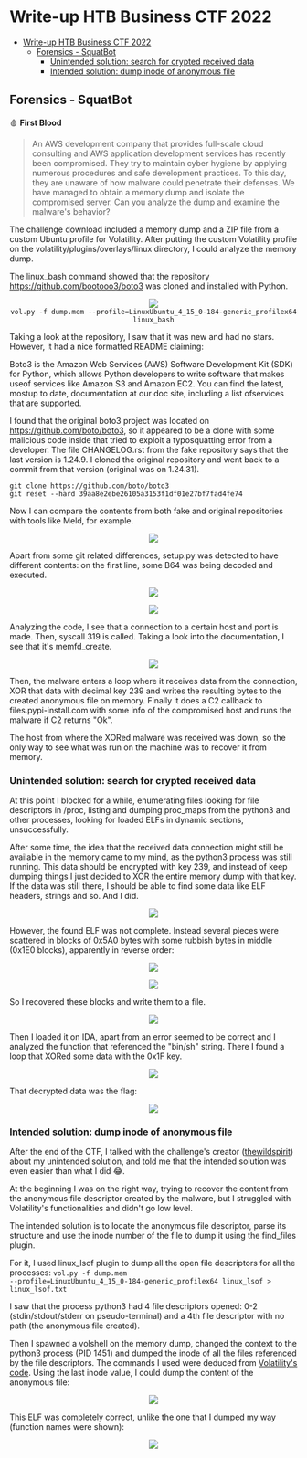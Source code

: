 # Write-up HTB Business CTF 2022

- [Write-up HTB Business CTF 2022](#write-up-htb-business-ctf-2022)
  - [Forensics - SquatBot](#forensics---squatbot)
    - [Unintended solution: search for crypted received data](#unintended-solution-search-for-crypted-received-data)
    - [Intended solution: dump inode of anonymous file](#intended-solution-dump-inode-of-anonymous-file)

## Forensics - SquatBot 
🩸 **First Blood**

> An AWS development company that provides full-scale cloud consulting and AWS application development services has recently been compromised. They try to maintain cyber hygiene by applying numerous procedures and safe development practices. To this day, they are unaware of how malware could penetrate their defenses. We have managed to obtain a memory dump and isolate the compromised server. Can you analyze the dump and examine the malware's behavior?

The challenge download included a memory dump and a ZIP file from a custom Ubuntu profile for Volatility. After putting the custom Volatility profile on the volatility/plugins/overlays/linux directory, I could analyze the memory dump.

The linux_bash command showed that the repository https://github.com/bootooo3/boto3 was cloned and installed with Python. 



<p align="center">
  <img src="images/squatbot_1.png"><br>
  <code>vol.py -f dump.mem --profile=LinuxUbuntu_4_15_0-184-generic_profilex64 linux_bash</code>
</p>


Taking a look at the repository, I saw that it was new and had no stars. However, it had a nice formatted README claiming:

Boto3 is the Amazon Web Services (AWS) Software Development Kit (SDK) for Python, which allows Python developers to write software that makes useof services like Amazon S3 and Amazon EC2. You can find the latest, mostup to date, documentation at our doc site, including a list ofservices that are supported.

I found that the original boto3 project was located on https://github.com/boto/boto3, so it appeared to be a clone with some malicious code inside that tried to exploit a typosquatting error from a developer. The file CHANGELOG.rst from the fake repository says that the last version is 1.24.9. I cloned the original repository and went back to a commit from that version (original was on 1.24.31).

```
git clone https://github.com/boto/boto3
git reset --hard 39aa8e2ebe26105a3153f1df01e27bf7fad4fe74
```

Now I can compare the contents from both fake and original repositories with tools like Meld, for example.

<p align="center">
  <img src="images/squatbot_2.png">
</p>

Apart from some git related differences, setup.py was detected to have different contents: on the first line, some B64 was being decoded and executed.

<p align="center">
  <img src="images/squatbot_3.png">
</p>
<p align="center">
  <img src="images/squatbot_4.png">
</p>


Analyzing the code, I see that a connection to a certain host and port is made. Then, syscall 319 is called. Taking a look into the documentation, I see that it's memfd_create.

<p align="center">
  <img src="images/squatbot_5.png">
</p>


Then, the malware enters a loop where it receives data from the connection, XOR that data with decimal key 239 and writes the resulting bytes to the created anonymous file on memory.
Finally it does a C2 callback to files.pypi-install.com with some info of the compromised host and runs the malware if C2 returns "Ok".

The host from where the XORed malware was received was down, so the only way to see what was run on the machine was to recover it from memory.

### Unintended solution: search for crypted received data

At this point I blocked for a while, enumerating files looking for file descriptors in /proc, listing and dumping proc_maps from the python3 and other processes, looking for loaded ELFs in dynamic sections, unsuccessfully.

After some time, the idea that the received data connection might still be available in the memory came to my mind, as the python3 process was still running. This data should be encrypted with key 239, and instead of keep dumping things I just decided to XOR the entire memory dump with that key. If the data was still there, I should be able to find some data like ELF headers, strings and so. And I did.

<p align="center">
  <img src="images/squatbot_6.png">
</p>


However, the found ELF was not complete. Instead several pieces were scattered in blocks of 0x5A0 bytes with some rubbish bytes in middle (0x1E0 blocks), apparently in reverse order:


<p align="center">
  <img src="images/squatbot_7.png">
</p>

<p align="center">
  <img src="images/squatbot_8.png">
</p>

So I recovered these blocks and write them to a file.

<p align="center">
  <img src="images/squatbot_9.png">
</p>

Then I loaded it on IDA, apart from an error seemed to be correct and I analyzed the function that referenced the "bin/sh" string. There I found a loop that XORed some data with the 0x1F key.

<p align="center">
  <img src="images/squatbot_10.png">
</p>

That decrypted data was the flag:

<p align="center">
  <img src="images/squatbot_11.png">
</p>


### Intended solution: dump inode of anonymous file

After the end of the CTF, I talked with the challenge's creator ([thewildspirit](https://twitter.com/_thewildspirit)) about my unintended solution, and told me that the intended solution was even easier than what I did 😂.

At the beginning I was on the right way, trying to recover the content from the anonymous file descriptor created by the malware, but I struggled with Volatility's functionalities and didn't go low level.

The intended solution is to locate the anonymous file descriptor, parse its structure and use the inode number of the file to dump it using the find_files plugin.

For it, I used linux_lsof plugin to dump all the open file descriptors for all the processes:
<code>vol.py -f dump.mem --profile=LinuxUbuntu_4_15_0-184-generic_profilex64 linux_lsof > linux_lsof.txt</code>

I saw that the process python3 had 4 file descriptors opened: 0-2 (stdin/stdout/stderr on pseudo-terminal) and a 4th file descriptor with no path (the anonymous file created).

Then I spawned a volshell on the memory dump, changed the context to the python3 process (PID 1451) and dumped the inode of all the files referenced by the file descriptors. The commands I used were deduced from [Volatility's code](https://github.com/volatilityfoundation/volatility/blob/master/volatility/plugins/linux/lsof.py). Using the last inode value, I could dump the content of the anonymous file:

<p align="center">
  <img src="images/squatbot_12.png">
</p>

This ELF was completely correct, unlike the one that I dumped my way (function names were shown):
<p align="center">
  <img src="images/squatbot_13.png">
</p>